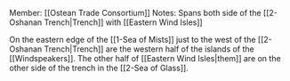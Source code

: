 Member: [[Ostean Trade Consortium]]
Notes:  Spans both side of the [[2-Oshanan Trench|Trench]] with [[Eastern Wind Isles]]

On the eastern edge of the [[1-Sea of Mists]] just to the west of the [[2-Oshanan Trench|Trench]] are the western half of the islands of the [[Windspeakers]].  The other half of [[Eastern Wind Isles|them]] are on the other side of the trench in the [[2-Sea of Glass]].
